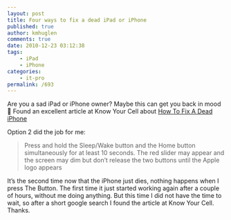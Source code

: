 ```yaml
---
layout: post
title: Four ways to fix a dead iPad or iPhone
published: true
author: kmhuglen
comments: true
date: 2010-12-23 03:12:38
tags:
    - iPad
    - iPhone
categories:
    - it-pro
permalink: /693
---
```

Are you a sad iPad or iPhone owner? Maybe this can get you back in mood 🙂 Found an excellent article at Know Your Cell about [How To Fix A Dead iPhone][1]

Option 2 did the job for me:

> Press and hold the Sleep/Wake button and the Home button simultaneously for at least 10 seconds. The red slider may appear and the screen may dim but don&#8217;t release the two buttons until the Apple logo appears

It&#8217;s the second time now that the iPhone just dies, nothing happens when I press The Button. The first time it just started working again after a couple of hours, without me doing anything. But this time I did not have the time to wait, so after a short google search I found the article at Know Your Cell. Thanks.

 [1]: http://www.knowyourmobile.com/mobile-phones/apple-iphone-5s/6088/how-fix-dead-iphone